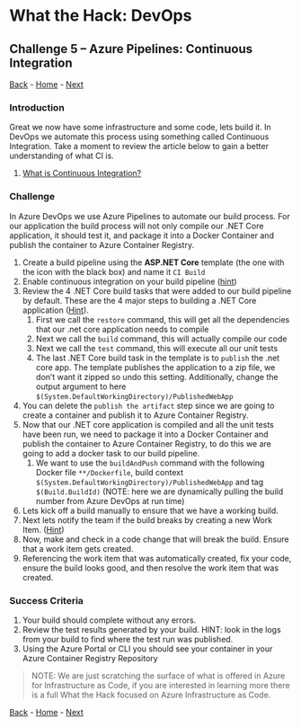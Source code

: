 # What the Hack: DevOps 

## Challenge 5 – Azure Pipelines: Continuous Integration
[Back](challenge04.md) - [Home](../../readme.md) - [Next](challenge06.md)

### Introduction

Great we now have some infrastructure and some code, lets build it. In DevOps we automate this process using something called Continuous Integration. Take a moment to review the article below to gain a better understanding of what CI is. 

1. [What is Continuous Integration?](https://docs.microsoft.com/en-us/azure/devops/learn/what-is-continuous-integration)


### Challenge

In Azure DevOps we use Azure Pipelines to automate our build process. For our application the build process will not only compile our .NET Core application, it should test it, and package it into a Docker Container and publish the container to Azure Container Registry.

1. Create a build pipeline using the **ASP.NET Core** template (the one with the icon with the black box) and name it `CI Build`
2. Enable continuous integration on your build pipeline ([hint](https://docs.microsoft.com/en-us/azure/devops/pipelines/get-started-designer?view=azure-devops&tabs=new-nav#enable-continuous-integration-ci))
3. Review the 4 .NET Core build tasks that were added to our build pipeline by default. These are the 4 major steps to building a .NET Core application ([Hint](https://docs.microsoft.com/en-us/azure/devops/pipelines/languages/dotnet-core?view=azure-devops&tabs=designer)).
   1. First we call the `restore` command, this will get all the dependencies that our .net core application needs to compile
   2. Next we call the `build` command, this will actually compile our code
   3. Next we call the `test` command, this will execute all our unit tests 
   4. The last .NET Core build task in the template is to `publish` the .net core app. The template publishes the application to a zip file, we don’t want it zipped so undo this setting. Additionally, change the output argument to here `$(System.DefaultWorkingDirectory)/PublishedWebApp` 
4. You can delete the `publish the artifact` step since we are going to create a container and publish it to Azure Container Registry.
5. Now that our .NET core application is compiled and all the unit tests have been run, we need to package it into a Docker Container and publish the container to Azure Container Registry, to do this we are going to add a docker task to our build pipeline.
   1. We want to use the `buildAndPush` command with the following Docker file `**/Dockerfile`, build context `$(System.DefaultWorkingDirectory)/PublishedWebApp` and tag `$(Build.BuildId)` (NOTE: here we are dynamically pulling the build number from Azure DevOps at run time)
6. Lets kick off a build manually to ensure that we have a working build.
7. Next lets notify the team if the build breaks by creating a new Work Item. ([Hint](https://docs.microsoft.com/en-us/azure/devops/pipelines/build/options?view=azure-devops&tabs=designer#create-a-work-item-on-failure))
8.  Now, make and check in a code change that will break the build. Ensure that a work item gets created. 
9.  Referencing the work item that was automatically created, fix your code, ensure the build looks good, and then resolve the work item that was created. 

### Success Criteria

1. Your build should complete without any errors.
2. Review the test results generated by your build. HINT: look in the logs from your build to find where the test run was published. 
3. Using the Azure Portal or CLI you should see your container in your Azure Container Registry Repository

> NOTE: We are just scratching the surface of what is offered in Azure for Infrastructure as Code, if you are interested in learning more there is a full What the Hack focused on Azure Infrastructure as Code.

[Back](challenge04.md) - [Home](../../readme.md) - [Next](challenge06.md)
